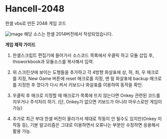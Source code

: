 # Hancell-2048
한셀 vbs로 만든 2048 게임 코드

![image](https://user-images.githubusercontent.com/23624124/125466863-36ca7976-0dbb-4e64-8c93-47844ebdce12.png)
해당 소스는 한셀 2014버전에서 작성되었습니다.

**게임 제작 가이드**

1. 한셀스크립트 편집기에 들어가서 소스코드 목록에서 우클릭 하고 모듈 삽입 후, thisworkbook과 모듈소스를 복사해서 입력.

2. 위 스크린샷에 보이는 도형들을 추가하고 각 4방향 화살표에 상, 하, 좌, 우 매크로를 지정,
New Game 버튼에 reset 매크로를 지정, 맨 밑 화살표에 backup 매크로를 지정한 후 껐다가 다시 켜서 키보드나 화살표를 이용하여 동작을 확인.

3. 우클릭 후 매크로 지정할 때 매크로가 목록에 뜨지 않는다면 Onkey 관련된 코드를 지우거나 주석처리 하기. (단, Onkey가 없으면 키보드가 아니라 마우스로만 게임이 가능)

4. 추가로 최근 부대 한셀 버전이 올라가서 제대로 작동이 안 될수도 있지만(Onkey 미작동 등), 기본 알고리즘은 그대로 이용하면서 오류나는 부분만 수정하면 응용해서 활용 가능.
